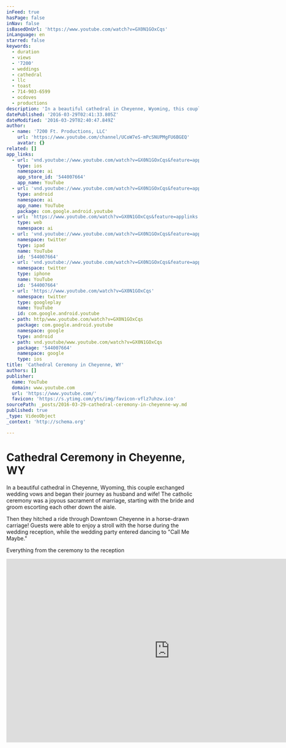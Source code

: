 ```yaml
---
inFeed: true
hasPage: false
inNav: false
isBasedOnUrl: 'https://www.youtube.com/watch?v=GX0N1GOxCqs'
inLanguage: en
starred: false
keywords:
  - duration
  - views
  - '7200'
  - weddings
  - cathedral
  - llc
  - toast
  - 714-903-6599
  - ocdoves
  - productions
description: 'In a beautiful cathedral in Cheyenne, Wyoming, this couple exchanged wedding vows and began their journey as husband and wife! The catholic ceremony was a joyous sacrament of marriage, starting with the bride and groom escorting each other down the aisle.'
datePublished: '2016-03-29T02:41:33.805Z'
dateModified: '2016-03-29T02:40:47.849Z'
author:
  - name: '7200 Ft. Productions, LLC'
    url: 'https://www.youtube.com/channel/UCoW7eS-mPcSNUPMgFU6BGEQ'
    avatar: {}
related: []
app_links:
  - url: 'vnd.youtube://www.youtube.com/watch?v=GX0N1GOxCqs&feature=applinks'
    type: ios
    namespace: ai
    app_store_id: '544007664'
    app_name: YouTube
  - url: 'vnd.youtube://www.youtube.com/watch?v=GX0N1GOxCqs&feature=applinks'
    type: android
    namespace: ai
    app_name: YouTube
    package: com.google.android.youtube
  - url: 'https://www.youtube.com/watch?v=GX0N1GOxCqs&feature=applinks'
    type: web
    namespace: ai
  - url: 'vnd.youtube://www.youtube.com/watch?v=GX0N1GOxCqs&feature=applinks'
    namespace: twitter
    type: ipad
    name: YouTube
    id: '544007664'
  - url: 'vnd.youtube://www.youtube.com/watch?v=GX0N1GOxCqs&feature=applinks'
    namespace: twitter
    type: iphone
    name: YouTube
    id: '544007664'
  - url: 'https://www.youtube.com/watch?v=GX0N1GOxCqs'
    namespace: twitter
    type: googleplay
    name: YouTube
    id: com.google.android.youtube
  - path: http/www.youtube.com/watch?v=GX0N1GOxCqs
    package: com.google.android.youtube
    namespace: google
    type: android
  - path: vnd.youtube/www.youtube.com/watch?v=GX0N1GOxCqs
    package: '544007664'
    namespace: google
    type: ios
title: 'Cathedral Ceremony in Cheyenne, WY'
authors: []
publisher:
  name: YouTube
  domain: www.youtube.com
  url: 'https://www.youtube.com/'
  favicon: 'https://s.ytimg.com/yts/img/favicon-vflz7uhzw.ico'
sourcePath: _posts/2016-03-29-cathedral-ceremony-in-cheyenne-wy.md
published: true
_type: VideoObject
_context: 'http://schema.org'

---
```

# Cathedral Ceremony in Cheyenne, WY

In a beautiful cathedral in Cheyenne, Wyoming, this couple exchanged wedding vows and began their journey as husband and wife! The catholic ceremony was a joyous sacrament of marriage, starting with the bride and groom escorting each other down the aisle.

Then they hitched a ride through Downtown Cheyenne in a horse-drawn carriage! Guests were able to enjoy a stroll with the horse during the wedding reception, while the wedding party entered dancing to "Call Me Maybe."

Everything from the ceremony to the reception

<iframe src="https://cdn.embedly.com/widgets/media.html?src=https%3A%2F%2Fwww.youtube.com%2Fembed%2FGX0N1GOxCqs%3Ffeature%3Doembed&amp;url=https%3A%2F%2Fwww.youtube.com%2Fwatch%3Fv%3DGX0N1GOxCqs&amp;image=https%3A%2F%2Fi.ytimg.com%2Fvi%2FGX0N1GOxCqs%2Fhqdefault.jpg&amp;key=b7d04c9b404c499eba89ee7072e1c4f7&amp;type=text%2Fhtml&amp;schema=youtube" width="854" height="480" scrolling="no" frameborder="0" allowfullscreen="allowfullscreen" style=""></iframe>